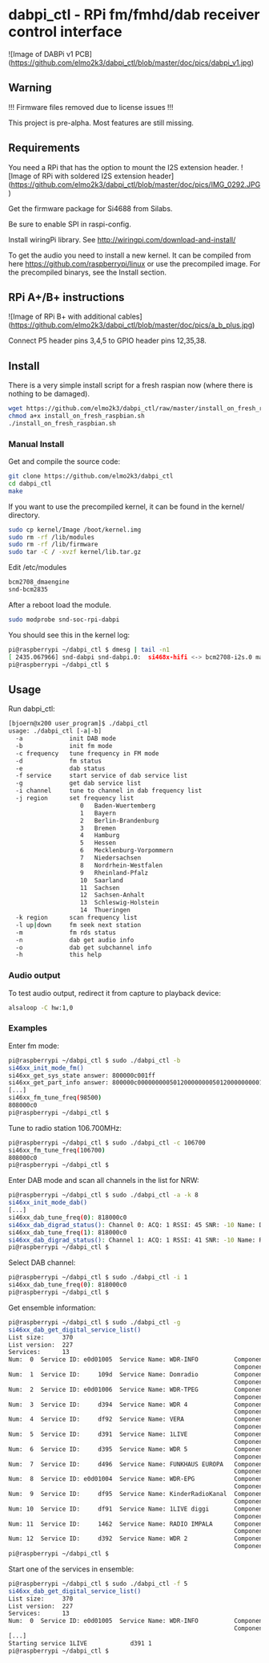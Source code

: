 # dabpi_ctl - RPi fm/fmhd/dab receiver control interface

![Image of DABPi v1 PCB]
(https://github.com/elmo2k3/dabpi_ctl/blob/master/doc/pics/dabpi_v1.jpg)

## Warning

!!! Firmware files removed due to license issues !!!

This project is pre-alpha. Most features are still missing.

## Requirements

You need a RPi that has the option to mount the I2S extension header.
![Image of RPi with soldered I2S extension header]
(https://github.com/elmo2k3/dabpi_ctl/blob/master/doc/pics/IMG_0292.JPG)

Get the firmware package for Si4688 from Silabs.

Be sure to enable SPI in raspi-config.

Install wiringPi library. See http://wiringpi.com/download-and-install/

To get the audio you need to install a new kernel. It can be compiled from here
https://github.com/raspberrypi/linux or use the precompiled image. For the precompiled binarys, see the Install section.

## RPi A+/B+ instructions
![Image of RPi B+ with additional cables]
(https://github.com/elmo2k3/dabpi_ctl/blob/master/doc/pics/a_b_plus.jpg)

Connect P5 header pins 3,4,5 to GPIO header pins 12,35,38.

## Install

There is a very simple install script for a fresh raspian now (where there is nothing to be damaged).

```bash
wget https://github.com/elmo2k3/dabpi_ctl/raw/master/install_on_fresh_raspbian.sh
chmod a+x install_on_fresh_raspbian.sh
./install_on_fresh_raspbian.sh
```

### Manual Install

Get and compile the source code:

```bash
git clone https://github.com/elmo2k3/dabpi_ctl
cd dabpi_ctl
make
```
If you want to use the precompiled kernel, it can be found in the kernel/ directory.

```bash
sudo cp kernel/Image /boot/kernel.img
sudo rm -rf /lib/modules
sudo rm -rf /lib/firmware
sudo tar -C / -xvzf kernel/lib.tar.gz
```
Edit /etc/modules
```bash
bcm2708_dmaengine
snd-bcm2835
```
After a reboot load the module.

```bash
sudo modprobe snd-soc-rpi-dabpi
```
You should see this in the kernel log:
```bash
pi@raspberrypi ~/dabpi_ctl $ dmesg | tail -n1
[ 2435.067966] snd-dabpi snd-dabpi.0:  si468x-hifi <-> bcm2708-i2s.0 mapping ok
pi@raspberrypi ~/dabpi_ctl $
```

## Usage

Run dabpi_ctl:

```bash
[bjoern@x200 user_program]$ ./dabpi_ctl
usage: ./dabpi_ctl [-a|-b]
  -a             init DAB mode
  -b             init fm mode
  -c frequency   tune frequency in FM mode
  -d             fm status
  -e             dab status
  -f service     start service of dab service list
  -g             get dab service list
  -i channel     tune to channel in dab frequency list
  -j region      set frequency list
                    0   Baden-Wuertemberg
                    1   Bayern
                    2   Berlin-Brandenburg
                    3   Bremen
                    4   Hamburg
                    5   Hessen
                    6   Mecklenburg-Vorpommern
                    7   Niedersachsen
                    8   Nordrhein-Westfalen
                    9   Rheinland-Pfalz
                    10  Saarland
                    11  Sachsen
                    12  Sachsen-Anhalt
                    13  Schleswig-Holstein
                    14  Thueringen
  -k region      scan frequency list
  -l up|down     fm seek next station
  -m             fm rds status
  -n             dab get audio info
  -o             dab get subchannel info
  -h             this help
```

### Audio output

To test audio output, redirect it from capture to playback device:

```bash
alsaloop -C hw:1,0
```

### Examples

Enter fm mode:

```bash
pi@raspberrypi ~/dabpi_ctl $ sudo ./dabpi_ctl -b
si46xx_init_mode_fm()
si46xx_get_sys_state answer: 800000c001ff
si46xx_get_part_info answer: 800000c0000000005012000000005012000000000100
[...]
si46xx_fm_tune_freq(98500)
808000c0
pi@raspberrypi ~/dabpi_ctl $
```

Tune to radio station 106.700MHz:

```bash
pi@raspberrypi ~/dabpi_ctl $ sudo ./dabpi_ctl -c 106700
si46xx_fm_tune_freq(106700)
808000c0
pi@raspberrypi ~/dabpi_ctl $
```

Enter DAB mode and scan all channels in the list for NRW:

```bash
pi@raspberrypi ~/dabpi_ctl $ sudo ./dabpi_ctl -a -k 8
si46xx_init_mode_dab()
[...]
si46xx_dab_tune_freq(0): 818000c0
si46xx_dab_digrad_status(): Channel 0: ACQ: 1 RSSI: 45 SNR: -10 Name: DR Deutschland
si46xx_dab_tune_freq(1): 818000c0
si46xx_dab_digrad_status(): Channel 1: ACQ: 1 RSSI: 41 SNR: -10 Name: Radio fuer NRW
pi@raspberrypi ~/dabpi_ctl $
```

Select DAB channel:

```bash
pi@raspberrypi ~/dabpi_ctl $ sudo ./dabpi_ctl -i 1
si46xx_dab_tune_freq(0): 818000c0
pi@raspberrypi ~/dabpi_ctl $
```

Get ensemble information:

```bash
pi@raspberrypi ~/dabpi_ctl $ sudo ./dabpi_ctl -g
si46xx_dab_get_digital_service_list()
List size:     370
List version:  227
Services:      13
Num:  0  Service ID: e0d01005  Service Name: WDR-INFO          Component ID: 49162
                                                               Component ID: 49162
Num:  1  Service ID:     109d  Service Name: Domradio          Component ID: 12
                                                               Component ID: 0
Num:  2  Service ID: e0d01006  Service Name: WDR-TPEG          Component ID: 49163
                                                               Component ID: 0
Num:  3  Service ID:     d394  Service Name: WDR 4             Component ID: 14
                                                               Component ID: 0
Num:  4  Service ID:     df92  Service Name: VERA              Component ID: 8
                                                               Component ID: 0
Num:  5  Service ID:     d391  Service Name: 1LIVE             Component ID: 1
                                                               Component ID: 0
Num:  6  Service ID:     d395  Service Name: WDR 5             Component ID: 4
                                                               Component ID: 0
Num:  7  Service ID:     d496  Service Name: FUNKHAUS EUROPA   Component ID: 5
                                                               Component ID: 0
Num:  8  Service ID: e0d01004  Service Name: WDR-EPG           Component ID: 49161
                                                               Component ID: 0
Num:  9  Service ID:     df95  Service Name: KinderRadioKanal  Component ID: 2
                                                               Component ID: 0
Num: 10  Service ID:     df91  Service Name: 1LIVE diggi       Component ID: 3
                                                               Component ID: 0
Num: 11  Service ID:     1462  Service Name: RADIO IMPALA      Component ID: 13
                                                               Component ID: 0
Num: 12  Service ID:     d392  Service Name: WDR 2             Component ID: 7
                                                               Component ID: 0
pi@raspberrypi ~/dabpi_ctl $
```

Start one of the services in ensemble:

```bash
pi@raspberrypi ~/dabpi_ctl $ sudo ./dabpi_ctl -f 5
si46xx_dab_get_digital_service_list()
List size:     370
List version:  227
Services:      13
Num:  0  Service ID: e0d01005  Service Name: WDR-INFO          Component ID: 49162
                                                               Component ID: 49162
[...]
Starting service 1LIVE            d391 1
pi@raspberrypi ~/dabpi_ctl $
```
